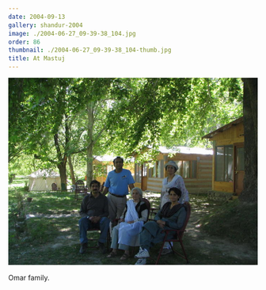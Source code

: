 ```yaml
---
date: 2004-09-13
gallery: shandur-2004
image: ./2004-06-27_09-39-38_104.jpg
order: 86
thumbnail: ./2004-06-27_09-39-38_104-thumb.jpg
title: At Mastuj
---
```


![At Mastuj](./2004-06-27_09-39-38_104.jpg)

Omar family.
